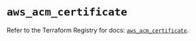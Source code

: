 # `aws_acm_certificate`

Refer to the Terraform Registry for docs: [`aws_acm_certificate`](https://registry.terraform.io/providers/hashicorp/aws/6.0.0/docs/resources/acm_certificate).

